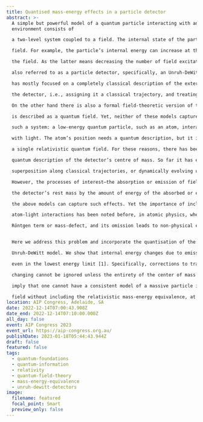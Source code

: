 ```yaml
---
title: Quantised mass-energy effects in a particle detector
abstract: >-
  A simple but powerful model of a quantum particle interacting with an external
  environment consists of

  a two-level system coupled to a field. The internal state of the particle can change in response to the

  field. For example, the particle’s internal energy can increase at the expense of decreasing the energy of

  the field. As the latter means decreasing the number of field excitations (field-particles), such a model is

  also referred to as a particle detector, specifically, an Unruh-DeWitt detector. Research using this model

  has mostly focused on a completely classical description of the external degrees of freedom (DOFs) of

  the detector, i.e., assigning it a classical trajectory, and treating only the internal state as a quantum DOF.

  On the other hand there is also a formal field-theoretic version of this model, where the detector itself

  is described as a quantum field. Yet, neither of these models captures the most natural application of

  such a system: a low-energy quantum particle, such as an atom, interacting with a quantum field, e.g.

  with light. The atom’s position needs a quantum description, but it is not directly described in terms of

  a single relativistic quantum field. For these reasons, there has been much interest in a more realistic

  quantum description of the detector’s centre of mass. So far it has either been described as moving in

  superposition along classical trajectories, or dynamically evolving under a non-relativistic Hamiltonian.

  However, the processes of interest—the absorption or emission of field particles—necessarily change

  the detector’s rest mass by the amount of energy of the absorbed or emitted field quanta, and neither of

  the above models can capture such effects. Yet the importance of including mass-energy equivalence in

  atom-light interactions has been noted before, in atomic physics, where it has been identified with the

  Röntgen term or mass-defect, and its omission leads to non-physical effects.


  Here we address this problem and incorporate the quantisation of the detector’s mass-energy into the

  Unruh-DeWitt model. We show that internal energy changes due to emission or absorption are relevant

  even in the lowest energy limit [1]. Specifically, corrections to transition rates due to the detector’s mass

  changing cannot be ignored unless the entirety of the center of mass dynamics is also ignored. Our results

  imply that one cannot have a consistent model of a massive particle interacting with a relativistic quantum

  field without including the relativistic mass-energy equivalence, at the least, in the particle’s dynamics.
location: AIP Congress, Adelaide, SA
date: 2022-12-14T07:00:43.908Z
date_end: 2022-12-14T07:10:00.000Z
all_day: false
event: AIP Congress 2023
event_url: https://aip-congress.org.au/
publishDate: 2023-01-18T05:44:43.944Z
draft: false
featured: false
tags:
  - quantum-foundations
  - quantum-information
  - relativity
  - quantum-field-theory
  - mass-energy-equivalence
  - unruh-dewitt-detectors
image:
  filename: featured
  focal_point: Smart
  preview_only: false
---
```


